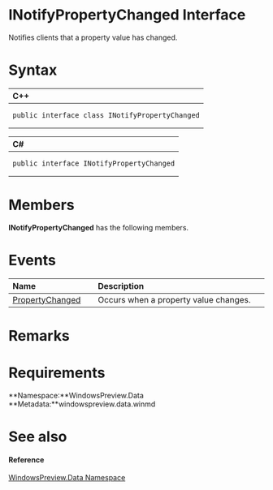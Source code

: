 INotifyPropertyChanged Interface  
================================  

Notifies clients that a property value has changed. <span id="syntaxSection"></span>

Syntax  
======  

<table>
<colgroup>
<col width="100%" />
</colgroup>
<thead>
<tr class="header">
<th align="left">C++</th>
</tr>
</thead>
<tbody>
<tr class="odd">
<td align="left"><pre><code>public interface class INotifyPropertyChanged</code></pre></td>
</tr>
</tbody>
</table>

<table>
<colgroup>
<col width="100%" />
</colgroup>
<thead>
<tr class="header">
<th align="left">C#</th>
</tr>
</thead>
<tbody>
<tr class="odd">
<td align="left"><pre><code>public interface INotifyPropertyChanged</code></pre></td>
</tr>
</tbody>
</table>

<span id="classMembersSection"></span>

Members  
=======  

**INotifyPropertyChanged** has the following members.  

<span id="publiceventsSection"></span>

Events  
======  

<table>
<colgroup>
<col width="30%" />
<col width="60%" />
</colgroup>
<thead>
<tr class="header">
<th align="left">Name</th>
<th align="left">Description</th>
</tr>
</thead>
<tbody>
<tr class="odd">
<td align="left"><a href="INotifyPropertyChanged/Events/PropertyChanged_Event.md">PropertyChanged</a></td>
<td align="left">Occurs when a property value changes.</td>
</tr>
</tbody>
</table>

<span id="remarks"></span>

Remarks  
=======  

<span id="requirements"></span>

Requirements  
============  

**Namespace:**WindowsPreview.Data  
**Metadata:**windowspreview.data.winmd  

<span id="ID4E1"></span>

See also  
========  

<span id="ID4E3"></span>
#### Reference  

[WindowsPreview.Data Namespace](../Data.md)  



<!--Please do not edit the data in the comment block below.-->
<!--
TOCTitle : INotifyPropertyChanged Interface
RLTitle : INotifyPropertyChanged Interface
KeywordK : INotifyPropertyChanged interface, about
HelpPriority : 2
TopicType : apiref
KeywordF : WindowsPreview.Data.INotifyPropertyChanged
KeywordF : INotifyPropertyChanged
KeywordF : WindowsPreview.Data.INotifyPropertyChanged
KeywordA : T:WindowsPreview.Data.INotifyPropertyChanged
AssetID : T:WindowsPreview.Data.INotifyPropertyChanged
Locale : en-us
CommunityContent : 1
APIType : Managed
APILocation : windowspreview.data.winmd
APIName : WindowsPreview.Data.INotifyPropertyChanged
TargetOS : Windows
TopicType : kbSyntax
DevLang : VB
DevLang : CSharp
DevLang : JavaScript
DevLang : C++
DocSet : K4Wv2
ProjType : K4Wv2Proj
Technology : Kinect for Windows
Product : Kinect for Windows SDK v2
productversion : 20
-->
